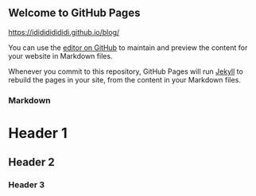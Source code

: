## Welcome to GitHub Pages
https://ididididididi.github.io/blog/

You can use the [editor on GitHub](https://github.com/IDiDidiDiDidi/blog/edit/main/README.md) to maintain and preview the content for your website in Markdown files.

Whenever you commit to this repository, GitHub Pages will run [Jekyll](https://jekyllrb.com/) to rebuild the pages in your site, from the content in your Markdown files.

### Markdown

# Header 1
## Header 2
### Header 3


